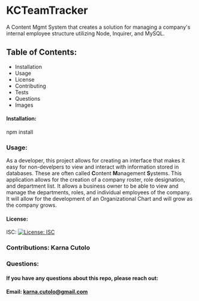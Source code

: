 # KCTeamTracker

A Content Mgmt System that creates a solution for managing a company's internal employee structure utilizing Node, Inquirer, and MySQL.

## Table of Contents: 
  * Installation 
  * Usage 
  * License 
  * Contributing 
  * Tests 
  * Questions 
  * Images 
   
   #### Installation: 

   npm install
   
   ### Usage: 

   As a developer, this project allows for creating an interface that makes it easy for non-develpers to view and interact with information stored in databases.  These are often called **C**ontent **M**anagement **S**ystems.  This application allows for the creation of a company roster, role designation, and department list.  It allows a business owner to be able to view and manage the departments, roles, and individual employees of the company.  It will allow for the development of an Organizational Chart and will grow as the company grows.
   
   #### License: 

   ISC: [![License: ISC](https://img.shields.io/badge/License-ISC-blue.svg)](https://opensource.org/licenses/ISC)
   
   ### Contributions: Karna Cutolo
   
   
   ### Questions: 
   
   #### If you have any questions about this repo, please reach out: 

   **Email: karna.cutolo@gmail.com**

